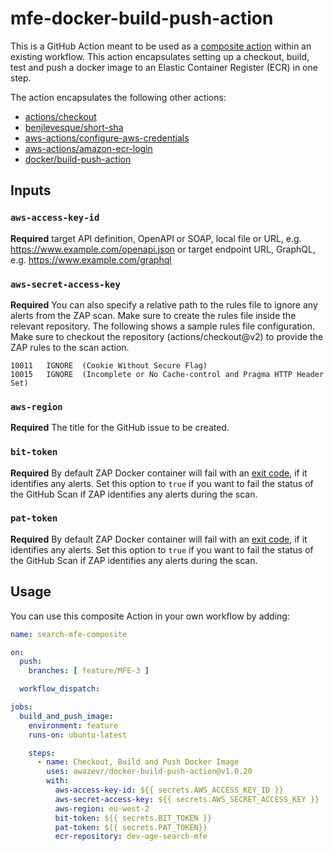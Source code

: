# mfe-docker-build-push-action
This is a GitHub Action meant to be used as a [composite action](https://docs.github.com/en/actions/creating-actions/creating-a-composite-action) within an existing workflow. This action encapsulates setting up a checkout, build, test and push a docker image to an Elastic Container Register (ECR) in one step. 

The action encapsulates the following other actions:

- [actions/checkout](https://github.com/actions/checkout)
- [benjlevesque/short-sha](https://github.com/benjlevesque/short-sha)
- [aws-actions/configure-aws-credentials](https://github.com/aws-actions/configure-aws-credentials)
- [aws-actions/amazon-ecr-login](https://github.com/aws-actions/amazon-ecr-login)
- [docker/build-push-action](https://github.com/docker/build-push-action)



## Inputs

### `aws-access-key-id`

**Required** target API definition, OpenAPI or SOAP, local file or URL, e.g. https://www.example.com/openapi.json
or target endpoint URL, GraphQL, e.g. https://www.example.com/graphql

### `aws-secret-access-key`

**Required** You can also specify a relative path to the rules file to ignore any alerts from the ZAP scan. Make sure to create
the rules file inside the relevant repository. The following shows a sample rules file configuration.
Make sure to checkout the repository (actions/checkout@v2) to provide the ZAP rules to the scan action.

```tsv
10011	IGNORE	(Cookie Without Secure Flag)
10015	IGNORE	(Incomplete or No Cache-control and Pragma HTTP Header Set)
```

### `aws-region`

**Required** The title for the GitHub issue to be created.


### `bit-token`

**Required** By default ZAP Docker container will fail with an [exit code](https://github.com/zaproxy/zaproxy/blob/7abbd57f6894c2abf4f1ed00fb95e99c34ef2e28/docker/zap-api-scan.py#L35),
if it identifies any alerts. Set this option to `true` if you want to fail the status of the GitHub Scan if ZAP identifies any alerts during the scan.

### `pat-token`

**Required** By default ZAP Docker container will fail with an [exit code](https://github.com/zaproxy/zaproxy/blob/7abbd57f6894c2abf4f1ed00fb95e99c34ef2e28/docker/zap-api-scan.py#L35),
if it identifies any alerts. Set this option to `true` if you want to fail the status of the GitHub Scan if ZAP identifies any alerts during the scan.




## Usage
You can use this composite Action in your own workflow by adding:

```yml
name: search-mfe-composite

on:
  push:
    branches: [ feature/MFE-3 ]

  workflow_dispatch:

jobs:
  build_and_push_image:
    environment: feature
    runs-on: ubuntu-latest

    steps:
      - name: Checkout, Build and Push Docker Image
        uses: awazevr/docker-build-push-action@v1.0.20
        with:
          aws-access-key-id: ${{ secrets.AWS_ACCESS_KEY_ID }}
          aws-secret-access-key: ${{ secrets.AWS_SECRET_ACCESS_KEY }}
          aws-region: eu-west-2
          bit-token: ${{ secrets.BIT_TOKEN }}
          pat-token: ${{ secrets.PAT_TOKEN}}
          ecr-repository: dev-age-search-mfe

```

